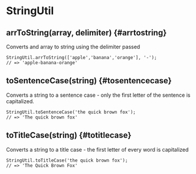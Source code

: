 # StringUtil

## arrToString\(array, delimiter\) {#arrtostring}

Converts and array to string using the delimiter passed

```text
StringUtil.arrToString(['apple','banana','orange'], '-');
// => 'apple-banana-orange'
```

## toSentenceCase\(string\) {#tosentencecase}

Converts a string to a sentence case - only the first letter of the sentence is capitalized.

```text
StringUtil.toSentenceCase('the quick brown fox');
// => 'The quick brown fox'
```

## toTitleCase\(string\) {#totitlecase}

Converts a string to a title case - the first letter of every word is capitalized

```text
StringUtil.toTitleCase('the quick brown fox');
// => 'The Quick Brown Fox'
```
